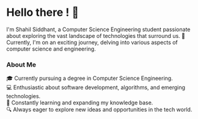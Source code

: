 # Hello there ! 👋
<p>I'm Shahil Siddhant, a Computer Science Engineering student passionate about exploring the vast landscape of technologies that surround us. 🌟 Currently, I'm on an exciting journey, delving into various aspects of computer science and engineering.</p>

<h3>About Me </h3>
<p>🎓 Currently pursuing a degree in Computer Science Engineering.<br/>
💻 Enthusiastic about software development, algorithms, and emerging technologies.<br/>
🌱 Constantly learning and expanding my knowledge base.<br/>
🔍 Always eager to explore new ideas and opportunities in the tech world.</p>
